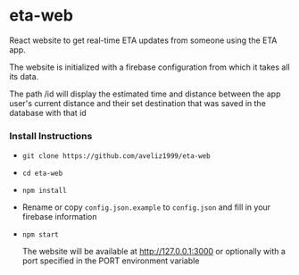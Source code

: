 # eta-web
React website to get real-time ETA updates from someone using the ETA app.

The website is initialized with a firebase configuration from which it takes all its data.

The path /id will display the estimated time and distance between the app user's current distance and their set destination that was saved in the database with that id

### Install Instructions
* `git clone https://github.com/aveliz1999/eta-web`
* `cd eta-web`
* `npm install`
* Rename or copy `config.json.example` to `config.json` and fill in your firebase information
* `npm start`

    The website will be available at http://127.0.0.1:3000 or optionally with a port specified in the PORT environment variable
